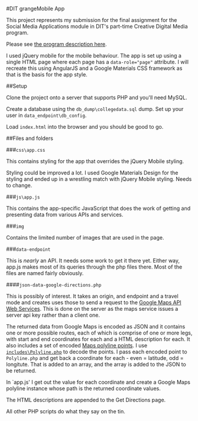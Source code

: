#DIT grangeMobile App

This project represents my submission for the final assignment for the Social Media Applications module in DIT's part-time Creative Digital Media program.

Please see [the program description here]([http://www.dit.ie/postgrad/programmes/dt539bmscincreativedigitalmediapart-time/).

I used jQuery mobile for the mobile behaviour. The app is set up using a single HTML page where each page has a `data-role="page"` attribute. I will recreate this using AngularJS and a Google Materials CSS framework as that is the basis for the app style. 

##Setup

Clone the project onto a server that supports PHP and you'll need MySQL.

Create a database using the `db_dump\collegedata.sql` dump. Set up your user in `data_endpoint\db_config`.

Load `index.html` into the browser and you should be good to go.

##Files and folders

###`css\app.css` 

This contains styling for the app that overrides the jQuery Mobile styling. 

Styling could be improved a lot. I used Google Materials Design for the styling and ended up in a wrestling match with jQuery Mobile styling. Needs to change.

###`js\app.js` 

This contains the app-specific JavaScript that does the work of getting and presenting data from various APIs and services. 

###`img` 

Contains the limited number of images that are used in the page. 

###`data-endpoint` 

This is *nearly* an API. It needs some work to get it there yet. Either way, app.js makes most of its queries through the php files there. Most of the files are named fairly obviously. 

####`json-data-google-directions.php` 

This is possibly of interest. It takes an origin, and endpoint and a travel mode and creates uses those to send a request to the [Google Maps API Web Services](https://developers.google.com/maps/documentation/webservices/). This is done on the server as the maps service issues a server api key rather than a client one. 

The returned data from Google Maps is encoded as JSON and it contains one or more possible routes, each of which is comprise of one or more legs, with start and end coordinates for each and a HTML description for each. It also includes a set of encoded [Maps polyline points](https://developers.google.com/maps/documentation/utilities/polylinealgorithm). I use [`includes\Polyline.php`](https://github.com/emcconville/google-map-polyline-encoding-tool) to decode the points. I pass each encoded point to `Polyline.php` and get back a coordinate for each - even = latitude, odd = longitute. That is added to an array, and the array is added to the JSON to be returned. 

In `app.js' I get out the value for each coordinate and create a Google Maps polyline instance whose path is the returned coordinate values. 

The HTML descriptions are appended to the Get Directions page. 

All other PHP scripts do what they say on the tin.
